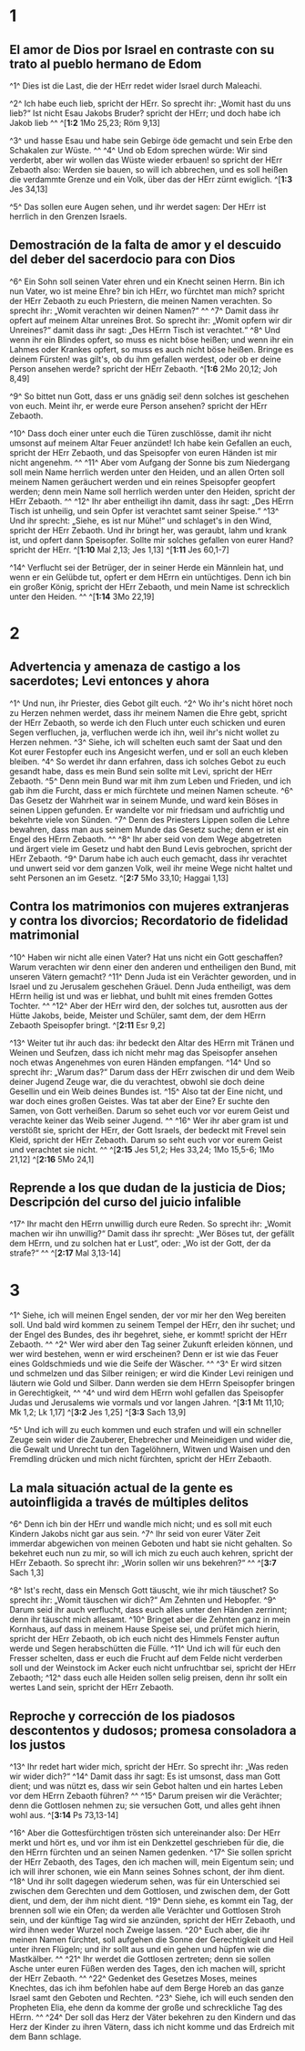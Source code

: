 # 1
## El amor de Dios por Israel en contraste con su trato al pueblo hermano de Edom
^1^ Dies ist die Last, die der HErr redet wider Israel durch Maleachi. 

^2^ Ich habe euch lieb, spricht der HErr. So sprecht ihr: „Womit hast du uns lieb?“ Ist nicht Esau Jakobs Bruder? spricht der HErr; und doch habe ich Jakob lieb ^^ 
^[**1:2** 1Mo 25,23; Röm 9,13]

^3^ und hasse Esau und habe sein Gebirge öde gemacht und sein Erbe den Schakalen zur Wüste. ^^ ^4^ Und ob Edom sprechen würde: Wir sind verderbt, aber wir wollen das Wüste wieder erbauen! so spricht der HErr Zebaoth also: Werden sie bauen, so will ich abbrechen, und es soll heißen die verdammte Grenze und ein Volk, über das der HErr zürnt ewiglich. 
^[**1:3** Jes 34,13]

^5^ Das sollen eure Augen sehen, und ihr werdet sagen: Der HErr ist herrlich in den Grenzen Israels. 

## Demostración de la falta de amor y el descuido del deber del sacerdocio para con Dios
^6^ Ein Sohn soll seinen Vater ehren und ein Knecht seinen Herrn. Bin ich nun Vater, wo ist meine Ehre? bin ich HErr, wo fürchtet man mich? spricht der HErr Zebaoth zu euch Priestern, die meinen Namen verachten. So sprecht ihr: „Womit verachten wir deinen Namen?“ ^^ ^7^ Damit dass ihr opfert auf meinem Altar unreines Brot. So sprecht ihr: „Womit opfern wir dir Unreines?“ damit dass ihr sagt: „Des HErrn Tisch ist verachtet.“ ^8^ Und wenn ihr ein Blindes opfert, so muss es nicht böse heißen; und wenn ihr ein Lahmes oder Krankes opfert, so muss es auch nicht böse heißen. Bringe es deinem Fürsten! was gilt's, ob du ihm gefallen werdest, oder ob er deine Person ansehen werde? spricht der HErr Zebaoth. 
^[**1:6** 2Mo 20,12; Joh 8,49]

^9^ So bittet nun Gott, dass er uns gnädig sei! denn solches ist geschehen von euch. Meint ihr, er werde eure Person ansehen? spricht der HErr Zebaoth. 

^10^ Dass doch einer unter euch die Türen zuschlösse, damit ihr nicht umsonst auf meinem Altar Feuer anzündet! Ich habe kein Gefallen an euch, spricht der HErr Zebaoth, und das Speisopfer von euren Händen ist mir nicht angenehm. ^^ ^11^ Aber vom Aufgang der Sonne bis zum Niedergang soll mein Name herrlich werden unter den Heiden, und an allen Orten soll meinem Namen geräuchert werden und ein reines Speisopfer geopfert werden; denn mein Name soll herrlich werden unter den Heiden, spricht der HErr Zebaoth. ^^ ^12^ Ihr aber entheiligt ihn damit, dass ihr sagt: „Des HErrn Tisch ist unheilig, und sein Opfer ist verachtet samt seiner Speise.“ ^13^ Und ihr sprecht: „Siehe, es ist nur Mühe!“ und schlaget's in den Wind, spricht der HErr Zebaoth. Und ihr bringt her, was geraubt, lahm und krank ist, und opfert dann Speisopfer. Sollte mir solches gefallen von eurer Hand? spricht der HErr. 
^[**1:10** Mal 2,13; Jes 1,13] ^[**1:11** Jes 60,1-7]

^14^ Verflucht sei der Betrüger, der in seiner Herde ein Männlein hat, und wenn er ein Gelübde tut, opfert er dem HErrn ein untüchtiges. Denn ich bin ein großer König, spricht der HErr Zebaoth, und mein Name ist schrecklich unter den Heiden. ^^ 
^[**1:14** 3Mo 22,19]

# 2
## Advertencia y amenaza de castigo a los sacerdotes; Levi entonces y ahora
^1^ Und nun, ihr Priester, dies Gebot gilt euch. ^2^ Wo ihr's nicht höret noch zu Herzen nehmen werdet, dass ihr meinem Namen die Ehre gebt, spricht der HErr Zebaoth, so werde ich den Fluch unter euch schicken und euren Segen verfluchen, ja, verfluchen werde ich ihn, weil ihr's nicht wollet zu Herzen nehmen. ^3^ Siehe, ich will schelten euch samt der Saat und den Kot eurer Festopfer euch ins Angesicht werfen, und er soll an euch kleben bleiben. ^4^ So werdet ihr dann erfahren, dass ich solches Gebot zu euch gesandt habe, dass es mein Bund sein sollte mit Levi, spricht der HErr Zebaoth. ^5^ Denn mein Bund war mit ihm zum Leben und Frieden, und ich gab ihm die Furcht, dass er mich fürchtete und meinen Namen scheute. ^6^ Das Gesetz der Wahrheit war in seinem Munde, und ward kein Böses in seinen Lippen gefunden. Er wandelte vor mir friedsam und aufrichtig und bekehrte viele von Sünden. ^7^ Denn des Priesters Lippen sollen die Lehre bewahren, dass man aus seinem Munde das Gesetz suche; denn er ist ein Engel des HErrn Zebaoth. ^^ ^8^ Ihr aber seid von dem Wege abgetreten und ärgert viele im Gesetz und habt den Bund Levis gebrochen, spricht der HErr Zebaoth. ^9^ Darum habe ich auch euch gemacht, dass ihr verachtet und unwert seid vor dem ganzen Volk, weil ihr meine Wege nicht haltet und seht Personen an im Gesetz. 
^[**2:7** 5Mo 33,10; Haggai 1,13]

## Contra los matrimonios con mujeres extranjeras y contra los divorcios; Recordatorio de fidelidad matrimonial
^10^ Haben wir nicht alle einen Vater? Hat uns nicht ein Gott geschaffen? Warum verachten wir denn einer den anderen und entheiligen den Bund, mit unseren Vätern gemacht? ^11^ Denn Juda ist ein Verächter geworden, und in Israel und zu Jerusalem geschehen Gräuel. Denn Juda entheiligt, was dem HErrn heilig ist und was er liebhat, und buhlt mit eines fremden Gottes Tochter. ^^ ^12^ Aber der HErr wird den, der solches tut, ausrotten aus der Hütte Jakobs, beide, Meister und Schüler, samt dem, der dem HErrn Zebaoth Speisopfer bringt. 
^[**2:11** Esr 9,2]

^13^ Weiter tut ihr auch das: ihr bedeckt den Altar des HErrn mit Tränen und Weinen und Seufzen, dass ich nicht mehr mag das Speisopfer ansehen noch etwas Angenehmes von euren Händen empfangen. ^14^ Und so sprecht ihr: „Warum das?“ Darum dass der HErr zwischen dir und dem Weib deiner Jugend Zeuge war, die du verachtest, obwohl sie doch deine Gesellin und ein Weib deines Bundes ist. ^15^ Also tat der Eine nicht, und war doch eines großen Geistes. Was tat aber der Eine? Er suchte den Samen, von Gott verheißen. Darum so sehet euch vor vor eurem Geist und verachte keiner das Weib seiner Jugend. ^^ ^16^ Wer ihr aber gram ist und verstößt sie, spricht der HErr, der Gott Israels, der bedeckt mit Frevel sein Kleid, spricht der HErr Zebaoth. Darum so seht euch vor vor eurem Geist und verachtet sie nicht. ^^ 
^[**2:15** Jes 51,2; Hes 33,24; 1Mo 15,5-6; 1Mo 21,12] ^[**2:16** 5Mo 24,1]

## Reprende a los que dudan de la justicia de Dios; Descripción del curso del juicio infalible
^17^ Ihr macht den HErrn unwillig durch eure Reden. So sprecht ihr: „Womit machen wir ihn unwillig?“ Damit dass ihr sprecht: „Wer Böses tut, der gefällt dem HErrn, und zu solchen hat er Lust“, oder: „Wo ist der Gott, der da strafe?“ ^^ 
^[**2:17** Mal 3,13-14]

# 3
^1^ Siehe, ich will meinen Engel senden, der vor mir her den Weg bereiten soll. Und bald wird kommen zu seinem Tempel der HErr, den ihr suchet; und der Engel des Bundes, des ihr begehret, siehe, er kommt! spricht der HErr Zebaoth. ^^ ^2^ Wer wird aber den Tag seiner Zukunft erleiden können, und wer wird bestehen, wenn er wird erscheinen? Denn er ist wie das Feuer eines Goldschmieds und wie die Seife der Wäscher. ^^ ^3^ Er wird sitzen und schmelzen und das Silber reinigen; er wird die Kinder Levi reinigen und läutern wie Gold und Silber. Dann werden sie dem HErrn Speisopfer bringen in Gerechtigkeit, ^^ ^4^ und wird dem HErrn wohl gefallen das Speisopfer Judas und Jerusalems wie vormals und vor langen Jahren. 
^[**3:1** Mt 11,10; Mk 1,2; Lk 1,17] ^[**3:2** Jes 1,25] ^[**3:3** Sach 13,9]

^5^ Und ich will zu euch kommen und euch strafen und will ein schneller Zeuge sein wider die Zauberer, Ehebrecher und Meineidigen und wider die, die Gewalt und Unrecht tun den Tagelöhnern, Witwen und Waisen und den Fremdling drücken und mich nicht fürchten, spricht der HErr Zebaoth. 

## La mala situación actual de la gente es autoinfligida a través de múltiples delitos
^6^ Denn ich bin der HErr und wandle mich nicht; und es soll mit euch Kindern Jakobs nicht gar aus sein. ^7^ Ihr seid von eurer Väter Zeit immerdar abgewichen von meinen Geboten und habt sie nicht gehalten. So bekehret euch nun zu mir, so will ich mich zu euch auch kehren, spricht der HErr Zebaoth. So sprecht ihr: „Worin sollen wir uns bekehren?“ ^^ 
^[**3:7** Sach 1,3]

^8^ Ist's recht, dass ein Mensch Gott täuscht, wie ihr mich täuschet? So sprecht ihr: „Womit täuschen wir dich?“ Am Zehnten und Hebopfer. ^9^ Darum seid ihr auch verflucht, dass euch alles unter den Händen zerrinnt; denn ihr täuscht mich allesamt. ^10^ Bringet aber die Zehnten ganz in mein Kornhaus, auf dass in meinem Hause Speise sei, und prüfet mich hierin, spricht der HErr Zebaoth, ob ich euch nicht des Himmels Fenster auftun werde und Segen herabschütten die Fülle. ^11^ Und ich will für euch den Fresser schelten, dass er euch die Frucht auf dem Felde nicht verderben soll und der Weinstock im Acker euch nicht unfruchtbar sei, spricht der HErr Zebaoth; ^12^ dass euch alle Heiden sollen selig preisen, denn ihr sollt ein wertes Land sein, spricht der HErr Zebaoth. 

## Reproche y corrección de los piadosos descontentos y dudosos; promesa consoladora a los justos
^13^ Ihr redet hart wider mich, spricht der HErr. So sprecht ihr: „Was reden wir wider dich?“ ^14^ Damit dass ihr sagt: Es ist umsonst, dass man Gott dient; und was nützt es, dass wir sein Gebot halten und ein hartes Leben vor dem HErrn Zebaoth führen? ^^ ^15^ Darum preisen wir die Verächter; denn die Gottlosen nehmen zu; sie versuchen Gott, und alles geht ihnen wohl aus. 
^[**3:14** Ps 73,13-14]

^16^ Aber die Gottesfürchtigen trösten sich untereinander also: Der HErr merkt und hört es, und vor ihm ist ein Denkzettel geschrieben für die, die den HErrn fürchten und an seinen Namen gedenken. ^17^ Sie sollen spricht der HErr Zebaoth, des Tages, den ich machen will, mein Eigentum sein; und ich will ihrer schonen, wie ein Mann seines Sohnes schont, der ihm dient. ^18^ Und ihr sollt dagegen wiederum sehen, was für ein Unterschied sei zwischen dem Gerechten und dem Gottlosen, und zwischen dem, der Gott dient, und dem, der ihm nicht dient. ^19^ Denn siehe, es kommt ein Tag, der brennen soll wie ein Ofen; da werden alle Verächter und Gottlosen Stroh sein, und der künftige Tag wird sie anzünden, spricht der HErr Zebaoth, und wird ihnen weder Wurzel noch Zweige lassen. ^20^ Euch aber, die ihr meinen Namen fürchtet, soll aufgehen die Sonne der Gerechtigkeit und Heil unter ihren Flügeln; und ihr sollt aus und ein gehen und hüpfen wie die Mastkälber. ^^ ^21^ Ihr werdet die Gottlosen zertreten; denn sie sollen Asche unter euren Füßen werden des Tages, den ich machen will, spricht der HErr Zebaoth. ^^ ^22^ Gedenket des Gesetzes Moses, meines Knechtes, das ich ihm befohlen habe auf dem Berge Horeb an das ganze Israel samt den Geboten und Rechten. ^23^ Siehe, ich will euch senden den Propheten Elia, ehe denn da komme der große und schreckliche Tag des HErrn. ^^ ^24^ Der soll das Herz der Väter bekehren zu den Kindern und das Herz der Kinder zu ihren Vätern, dass ich nicht komme und das Erdreich mit dem Bann schlage.